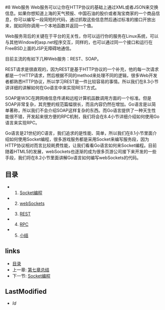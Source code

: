 #8 Web服务
Web服务可以让你在HTTP协议的基础上通过XML或者JSON来交换信息。如果你想知道上海的天气预报、中国石油的股价或者淘宝商家的一个商品信息，你可以编写一段简短的代码，通过抓取这些信息然后通过标准的接口开放出来，就如同你调用一个本地函数并返回一个值。

Web服务背后的关键在于平台的无关性，你可以运行你的服务在Linux系统，可以与其他Window的asp.net程序交互，同样的，也可以通过同一个接口和运行在FreeBSD上面的JSP无障碍地通信。

目前主流的有如下几种Web服务：REST、SOAP。

REST请求是很直观的，因为REST是基于HTTP协议的一个补充，他的每一次请求都是一个HTTP请求，然后根据不同的method来处理不同的逻辑，很多Web开发者都熟悉HTTP协议，所以学习REST是一件比较容易的事情。所以我们在8.3小节讲详细的讲解如何在Go语言中来实现REST方式。

SOAP是W3C在跨网络信息传递和远程计算机函数调用方面的一个标准。但是SOAP非常复杂，其完整的规范篇幅很长，而且内容仍然在增加。Go语言是以简单著称，所以我们不会介绍SOAP这样复杂的东西。而Go语言提供了一种天生性能很不错，开发起来很方便的RPC机制，我们将会在8.4小节详细介绍如何使用Go语言来实现RPC。

Go语言是21世纪的C语言，我们追求的是性能、简单，所以我们在8.1小节里面介绍如何使用Socket编程，很多游戏服务都是采用Socket来编写服务段，因为HTTP协议相对而言比较耗费性能，让我们看看Go语言如何来Socket编程。目前随着HTML5的发展，webSockets也逐渐的成为很多页游公司接下来开发的一些手段，我们将在8.2小节里面讲解Go语言如何编写webSockets的代码。

## 目录
   * 1. [Socket编程](8.1.md)
   * 2. [webSockets](8.2.md)
   * 3. [REST](8.3.md)
   * 4. [RPC](8.4.md)
   * 5. [小结](8.5.md)

## links
   * [目录](<preface.md>)
   * 上一章: [第七章总结](<7.5.md>)
   * 下一节: [Socket编程](<8.1.md>)

## LastModified 
   * $Id$